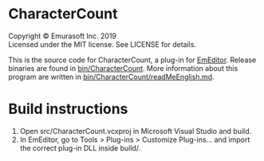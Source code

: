 # CharacterCount
Copyright © Emurasoft Inc. 2019<br>
Licensed under the MIT license. See LICENSE for details.

This is the source code for CharacterCount, a plug-in for [EmEditor](https://www.emeditor.com/). Release binaries are found in [bin/CharacterCount](bin/CharacterCount). More information about this program are written in [bin/CharacterCount/readMeEnglish.md](bin/CharacterCount1/readMeEnglish.md).

# Build instructions
1. Open src/CharacterCount.vcxproj in Microsoft Visual Studio and build.
2. In EmEditor, go to Tools > Plug-ins > Customize Plug-ins... and import the correct plug-in DLL inside build/.